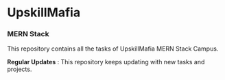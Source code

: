 # UpskillMafia 

### MERN Stack

This repository contains all the tasks of UpskillMafia MERN Stack Campus. 



**Regular Updates** : This repository keeps updating with new tasks and projects.

